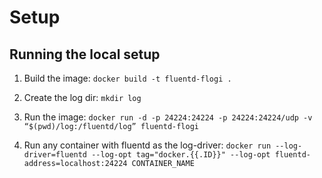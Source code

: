 # Setup

## Running the local setup

1. Build the image: `docker build -t fluentd-flogi .`

2. Create the log dir: `mkdir log`

3. Run the image: `docker run -d -p 24224:24224 -p 24224:24224/udp -v “$(pwd)/log:/fluentd/log” fluentd-flogi`

4. Run any container with fluentd as the log-driver: `docker run --log-driver=fluentd --log-opt tag="docker.{{.ID}}" --log-opt fluentd-address=localhost:24224 CONTAINER_NAME`
